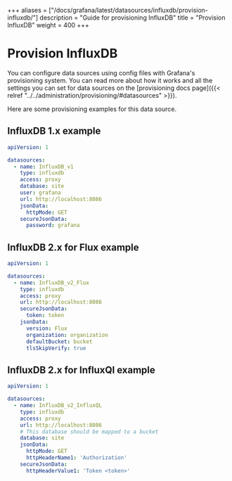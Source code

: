 +++
aliases = ["/docs/grafana/latest/datasources/influxdb/provision-influxdb/"]
description = "Guide for provisioning InfluxDB"
title = "Provision InfluxDB"
weight = 400
+++

# Provision InfluxDB

You can configure data sources using config files with Grafana's provisioning system. You can read more about how it works and all the settings you can set for data sources on the [provisioning docs page]({{< relref "../../administration/provisioning/#datasources" >}}).

Here are some provisioning examples for this data source.

## InfluxDB 1.x example

```yaml
apiVersion: 1

datasources:
  - name: InfluxDB_v1
    type: influxdb
    access: proxy
    database: site
    user: grafana
    url: http://localhost:8086
    jsonData:
      httpMode: GET
    secureJsonData:
      password: grafana
```

## InfluxDB 2.x for Flux example

```yaml
apiVersion: 1

datasources:
  - name: InfluxDB_v2_Flux
    type: influxdb
    access: proxy
    url: http://localhost:8086
    secureJsonData:
      token: token
    jsonData:
      version: Flux
      organization: organization
      defaultBucket: bucket
      tlsSkipVerify: true
```

## InfluxDB 2.x for InfluxQl example

```yaml
apiVersion: 1

datasources:
  - name: InfluxDB_v2_InfluxQL
    type: influxdb
    access: proxy
    url: http://localhost:8086
    # This database should be mapped to a bucket
    database: site
    jsonData:
      httpMode: GET
      httpHeaderName1: 'Authorization'
    secureJsonData:
      httpHeaderValue1: 'Token <token>'
```
